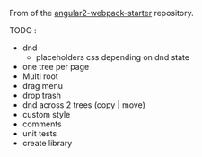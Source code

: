 From of the [angular2-webpack-starter](https://github.com/angularclass/angular2-webpack-starter) repository.


TODO :
- dnd
  - placeholders css depending on dnd state
- one tree per page
- Multi root
- drag menu
- drop trash
- dnd across 2 trees (copy | move)
- custom style
- comments
- unit tests
- create library

